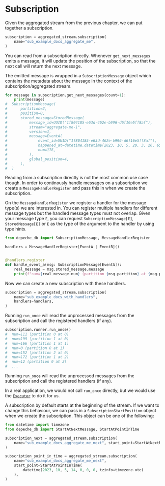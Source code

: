 
# Subscription

Given the aggregated stream from the previous chapter, we can put together a
subscription.

```python
subscription = aggregated_stream.subscription(
    name="sub_example_docs_aggregate_me",
)
```

You can read from a subscription directly. Whenever `get_next_messages` emits
a message, it will update the position of the subscription, so that the next
call will return the next message.

The emitted message is wrapped in a `SubscriptionMessage` object which contains
the metadata about the message in the context of the subscription/aggregated stream.

```python
for message in subscription.get_next_messages(count=1):
    print(message)
#  SubscriptionMessage(
#      partition=2,
#      position=0,
#      stored_message=StoredMessage(
#          message_id=UUID("1f804185-e63d-462e-b996-d6f16e5ff8af"),
#          stream="aggregate-me-1",
#          version=1,
#          message=EventA(
#              event_id=UUID("1f804185-e63d-462e-b996-d6f16e5ff8af"),
#              happened_at=datetime.datetime(2023, 10, 5, 20, 3, 26, 658725),
#              num=176,
#          ),
#          global_position=4,
#      ),
#  )
```

Reading from a subscription directly is not the most common use case though.
In order to continously handle messages on a subscription we create a
`MessageHandlerRegister` and pass this in when we create the subscription.

On the `MessageHandlerRegister` we register a handler for the
message type(s) we are interested in.
You can register multiple handlers for different message types but the handled
message types must not overlap. Given your message type `E`, you can request
`SubscriptionMessage[E]`, `StoredMessage[E]` or `E` as the type of the
argument to the handler by using type hints.

```python
from depeche_db import SubscriptionMessage, MessageHandlerRegister

handlers = MessageHandlerRegister[EventA | EventB]()


@handlers.register
def handle_event_a(msg: SubscriptionMessage[EventA]):
    real_message = msg.stored_message.message
    print(f"num={real_message.num} (partition {msg.partition} at {msg.position})")
```

Now we can create a new subscription with these handlers.

```python
subscription = aggregated_stream.subscription(
    name="sub_example_docs_with_handlers",
    handlers=handlers,
)
```

Running `run_once` will read the unprocessed messages from the subscription and call
the registered handlers (if any).

```python
subscription.runner.run_once()
#  num=111 (partition 0 at 0)
#  num=199 (partition 1 at 0)
#  num=166 (partition 1 at 1)
#  num=0 (partition 0 at 1)
#  num=152 (partition 2 at 0)
#  num=172 (partition 1 at 2)
#  num=12 (partition 0 at 2)
#  ...
```

Running `run_once` will read the unprocessed messages from the subscription and call
the registered handlers (if any).

In a real application, we would not call `run_once` directly, but we would use
the [`Executor`](../../getting-started/executor.md) to do it for us.


A subscription by default starts at the beginning of the stream. If we want to
change this behaviour, we can pass in a `SubscriptionStartPosition` object when we
create the subscription. This object can be one of the following:
```python
from datetime import timezone
from depeche_db import StartAtNextMessage, StartAtPointInTime

subscription_next = aggregated_stream.subscription(
    name="sub_example_docs_aggregate_me_next", start_point=StartAtNextMessage()
)

subscription_point_in_time = aggregated_stream.subscription(
    name="sub_example_docs_aggregate_me_next",
    start_point=StartAtPointInTime(
        datetime(2023, 10, 5, 14, 0, 0, 0, tzinfo=timezone.utc)
    ),
)
```
